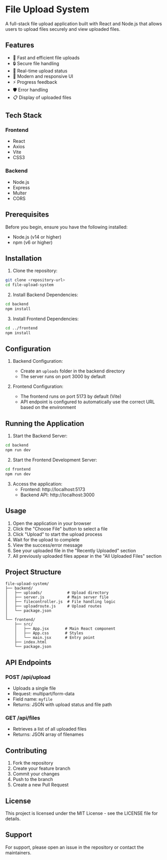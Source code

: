 # File Upload System

A full-stack file upload application built with React and Node.js that allows users to upload files securely and view uploaded files.

## Features

- 🚀 Fast and efficient file uploads
- 🔒 Secure file handling
- 💫 Real-time upload status
- 🎨 Modern and responsive UI
- ⚡ Progress feedback
- 🛡️ Error handling
- 📋 Display of uploaded files

## Tech Stack

### Frontend
- React
- Axios
- Vite
- CSS3

### Backend
- Node.js
- Express
- Multer
- CORS

## Prerequisites

Before you begin, ensure you have the following installed:
- Node.js (v14 or higher)
- npm (v6 or higher)

## Installation

1. Clone the repository:
```bash
git clone <repository-url>
cd file-upload-system
```

2. Install Backend Dependencies:
```bash
cd backend
npm install
```

3. Install Frontend Dependencies:
```bash
cd ../frontend
npm install
```

## Configuration

1. Backend Configuration:
   - Create an `uploads` folder in the backend directory
   - The server runs on port 3000 by default

2. Frontend Configuration:
   - The frontend runs on port 5173 by default (Vite)
   - API endpoint is configured to automatically use the correct URL based on the environment

## Running the Application

1. Start the Backend Server:
```bash
cd backend
npm run dev
```

2. Start the Frontend Development Server:
```bash
cd frontend
npm run dev
```

3. Access the application:
   - Frontend: http://localhost:5173
   - Backend API: http://localhost:3000

## Usage

1. Open the application in your browser
2. Click the "Choose File" button to select a file
3. Click "Upload" to start the upload process
4. Wait for the upload to complete
5. View the success/error message
6. See your uploaded file in the "Recently Uploaded" section
7. All previously uploaded files appear in the "All Uploaded Files" section

## Project Structure

```
file-upload-system/
├── backend/
│   ├── uploads/           # Upload directory
│   ├── server.js          # Main server file
│   ├── filecontroller.js  # File handling logic
│   ├── uploadroute.js     # Upload routes
│   └── package.json
│
└── frontend/
    ├── src/
    │   ├── App.jsx       # Main React component
    │   ├── App.css       # Styles
    │   └── main.jsx      # Entry point
    ├── index.html
    └── package.json
```

## API Endpoints

### POST /api/upload
- Uploads a single file
- Request: multipart/form-data
- Field name: `myfile`
- Returns: JSON with upload status and file path

### GET /api/files
- Retrieves a list of all uploaded files
- Returns: JSON array of filenames

## Contributing

1. Fork the repository
2. Create your feature branch
3. Commit your changes
4. Push to the branch
5. Create a new Pull Request

## License

This project is licensed under the MIT License - see the LICENSE file for details.

## Support

For support, please open an issue in the repository or contact the maintainers. 